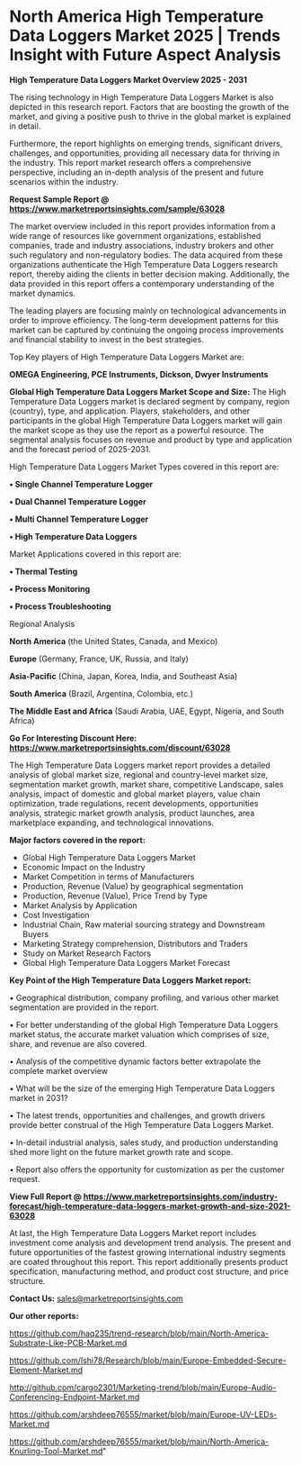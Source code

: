# North America High Temperature Data Loggers Market 2025 | Trends Insight with Future Aspect Analysis

<Strong> High Temperature Data Loggers Market Overview 2025 - 2031</strong>

The rising technology in High Temperature Data Loggers Market is also depicted in this research report. Factors that are boosting the growth of the market, and giving a positive push to thrive in the global market is explained in detail.

Furthermore, the report highlights on emerging trends, significant drivers, challenges, and opportunities, providing all necessary data for thriving in the industry. This report market research offers a comprehensive perspective, including an in-depth analysis of the present and future scenarios within the industry.

<strong>Request Sample Report @ <a href=https://www.marketreportsinsights.com/sample/63028>https://www.marketreportsinsights.com/sample/63028</a></strong>

The market overview included in this report provides information from a wide range of resources like government organizations, established companies, trade and industry associations, industry brokers and other such regulatory and non-regulatory bodies. The data acquired from these organizations authenticate the High Temperature Data Loggers research report, thereby aiding the clients in better decision making. Additionally, the data provided in this report offers a contemporary understanding of the market dynamics.

The leading players are focusing mainly on technological advancements in order to improve efficiency. The long-term development patterns for this market can be captured by continuing the ongoing process improvements and financial stability to invest in the best strategies.

Top Key players of High Temperature Data Loggers Market are:

<strong>OMEGA Engineering, PCE Instruments, Dickson, Dwyer Instruments</strong>

<strong><b>Global High Temperature Data Loggers Market Scope and Size:</b></strong>
The High Temperature Data Loggers market is declared segment by company, region (country), type, and application. Players, stakeholders, and other participants in the global High Temperature Data Loggers market will gain the market scope as they use the report as a powerful resource. The segmental analysis focuses on revenue and product by type and application and the forecast period of 2025-2031.

High Temperature Data Loggers Market Types covered in this report are:

<strong>• Single Channel Temperature Logger

• Dual Channel Temperature Logger

• Multi Channel Temperature Logger

• High Temperature Data Loggers</strong>

Market Applications covered in this report are:

<strong>• Thermal Testing

• Process Monitoring

• Process Troubleshooting</strong> 

Regional Analysis

<strong>North America</strong> (the United States, Canada, and Mexico)

<strong>Europe</strong> (Germany, France, UK, Russia, and Italy)

<strong>Asia-Pacific</strong> (China, Japan, Korea, India, and Southeast Asia)

<strong>South America</strong> (Brazil, Argentina, Colombia, etc.)

<strong>The Middle East and Africa</strong> (Saudi Arabia, UAE, Egypt, Nigeria, and South Africa)

<strong>Go For Interesting Discount Here: <a href=https://www.marketreportsinsights.com/discount/63028>https://www.marketreportsinsights.com/discount/63028</a></strong>

The High Temperature Data Loggers market report provides a detailed analysis of global market size, regional and country-level market size, segmentation market growth, market share, competitive Landscape, sales analysis, impact of domestic and global market players, value chain optimization, trade regulations, recent developments, opportunities analysis, strategic market growth analysis, product launches, area marketplace expanding, and technological innovations.

<strong><b>Major factors covered in the report:</b></strong>
<ul>
  <li>Global High Temperature Data Loggers Market </li>
  <li>Economic Impact on the Industry</li>
  <li>Market Competition in terms of Manufacturers</li>
  <li>Production, Revenue (Value) by geographical segmentation</li>
  <li>Production, Revenue (Value), Price Trend by Type</li>
  <li>Market Analysis by Application</li>
  <li>Cost Investigation</li>
  <li>Industrial Chain, Raw material sourcing strategy and Downstream Buyers</li>
  <li>Marketing Strategy comprehension, Distributors and Traders</li>
  <li>Study on Market Research Factors</li>
  <li>Global High Temperature Data Loggers Market Forecast</li>
</ul>

<strong><b>Key Point of the High Temperature Data Loggers Market report:</b></strong>

• Geographical distribution, company profiling, and various other market segmentation are provided in the report.

• For better understanding of the global High Temperature Data Loggers market status, the accurate market valuation which comprises of size, share, and revenue are also covered.

• Analysis of the competitive dynamic factors better extrapolate the complete market overview

• What will be the size of the emerging High Temperature Data Loggers market in 2031?

• The latest trends, opportunities and challenges, and growth drivers provide better construal of the High Temperature Data Loggers Market.

• In-detail industrial analysis, sales study, and production understanding shed more light on the future market growth rate and scope.

• Report also offers the opportunity for customization as per the customer request.

<strong><b>View Full Report @ <a href=https://www.marketreportsinsights.com/industry-forecast/high-temperature-data-loggers-market-growth-and-size-2021-63028>https://www.marketreportsinsights.com/industry-forecast/high-temperature-data-loggers-market-growth-and-size-2021-63028</a></b></strong>


At last, the High Temperature Data Loggers Market report includes investment come analysis and development trend analysis. The present and future opportunities of the fastest growing international industry segments are coated throughout this report. This report additionally presents product specification, manufacturing method, and product cost structure, and price structure.

<strong>Contact Us:</strong>
sales@marketreportsinsights.com

<strong>Our other reports:</strong>

<a href=https://github.com/haq235/trend-research/blob/main/North-America-Substrate-Like-PCB-Market.md>https://github.com/haq235/trend-research/blob/main/North-America-Substrate-Like-PCB-Market.md</a>

<a href=https://github.com/Ishi78/Research/blob/main/Europe-Embedded-Secure-Element-Market.md>https://github.com/Ishi78/Research/blob/main/Europe-Embedded-Secure-Element-Market.md</a>

<a href=http://github.com/cargo2301/Marketing-trend/blob/main/Europe-Audio-Conferencing-Endpoint-Market.md>http://github.com/cargo2301/Marketing-trend/blob/main/Europe-Audio-Conferencing-Endpoint-Market.md</a>

<a href=https://github.com/arshdeep76555/market/blob/main/Europe-UV-LEDs-Market.md>https://github.com/arshdeep76555/market/blob/main/Europe-UV-LEDs-Market.md</a>

<a href=https://github.com/arshdeep76555/market/blob/main/North-America-Knurling-Tool-Market.md>https://github.com/arshdeep76555/market/blob/main/North-America-Knurling-Tool-Market.md</a>"
